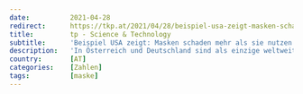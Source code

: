 ```yaml
---
date:          2021-04-28
redirect:      https://tkp.at/2021/04/28/beispiel-usa-zeigt-masken-schaden-mehr-als-sie-nutzen/
title:         tp - Science & Technology
subtitle:      'Beispiel USA zeigt: Masken schaden mehr als sie nutzen'
description:   'In Österreich und Deutschland sind als einzige weltweit Länder FFP2 Masken vorgeschrieben. Wer sie verwendet hat – und wer musste das bei uns nicht – der kennt den Unterschied zu normalen chirurgischen und Stoffmasken oder zu freien Atmen. Sieht man sich Beispiele aus den USA an, so wird deutlich, dass sie offensichtlich nicht nur nichts …'
country:       [AT]
categories:    [Zahlen]
tags:          [maske]
---
```

